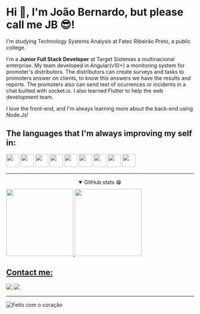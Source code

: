 # Hi 👋, I'm João Bernardo, but please call me JB 😎!
I'm studying Technology Systems Analysis at Fatec Ribeirão Preto, a public college.

I'm a **Junior Full Stack Developer** at Target Sistemas a multinacional enterprise. My team developed in Angular(v10+) a monitoring system for promoter's distributors. The distributors can create surveys and tasks to promoters answer on clients, to know this answers we have the results and reports. The promoters also can send text of ocurrences or incidents in a chat builted with socket.io. I also learned Flutter to help the web development team.

I love the front-end, and I'm always learning more about the back-end using Node.Js!

## The languages that I'm always improving my self in:

<a href="https://developer.mozilla.org/docs/Web/HTML"><img height= "35" src= "https://img.shields.io/badge/HTML5-E34F26?style=for-the-badge&logo=html5&logoColor=white"></a>
<a href="https://developer.mozilla.org/docs/Web/CSS"><img height= "35" src= "https://img.shields.io/badge/CSS3-1572B6?style=for-the-badge&logo=css3&logoColor=white"></a>
<a href="https://www.typescriptlang.org/"><img height= "35" src= "https://img.shields.io/badge/TypeScript-007ACC?style=for-the-badge&logo=typescript&logoColor=white"></a>
<a href="https://www.javascript.com/" target="_blank"><img height= "35" src= "https://img.shields.io/badge/JavaScript-F7DF1E?style=for-the-badge&logo=javascript&logoColor=black"></a>
<a href="https://nodejs.org/en/"><img height= "35" src= "https://img.shields.io/badge/Node.js-339933?style=for-the-badge&logo=nodedotjs&logoColor=white"></a>
<a href="https://flutter.dev/"><img height= "35" src= "https://img.shields.io/badge/Flutter-02569B?style=for-the-badge&logo=flutter&logoColor=white"></a>
<a href="https://dart.dev/"><img height= "35" src= "https://img.shields.io/badge/Dart-0175C2?style=for-the-badge&logo=dart&logoColor=white"></a>
<a href="https://git-scm.com/"><img height= "35" src= "https://img.shields.io/badge/Git-F05032?style=for-the-badge&logo=git&logoColor=white"></a>
<a href="https://docs.microsoft.com/pt-br/cpp/?view=msvc-170"><img height= "35" src= "https://img.shields.io/badge/C++-blueviolet?style=for-the-badge&logo=cpp&logoColor=white"></a>

<hr>
<div align="center">
  <details open>
    <summary style="margin-bottom:10px;">GitHub stats 😁</summary>
    <div style="display:flex; justify-content: space-between">
      <a href="https://github.com/Jbnado">
      <img height="180cm" src="https://github-readme-stats.vercel.app/api?username=Jbnado&show_icons=true&theme=radical">
      <img height="180cm" src="https://github-readme-stats.vercel.app/api/top-langs/?username=Jbnado&layout=compact&langs_count=10&theme=radical&include_all_commits=true&count_private=true">
    </div>
  </details>
</div>

## Contact me:

<a target="_blank" href="mailto:bernardojoao9@gmail.com?subject=Hello,%20JB%20"><img src="https://img.shields.io/badge/Gmail-D14836?style=for-the-badge&logo=gmail&logoColor=white"></a>
<a target="_blank" href="https://www.linkedin.com/in/jo%C3%A3o-bernardoads/"><img src="https://img.shields.io/badge/LinkedIn-0077B5?style=for-the-badge&logo=linkedin&logoColor=white"></a>

<hr>

![Feito com o coração](http://ForTheBadge.com/images/badges/built-with-love.svg)
